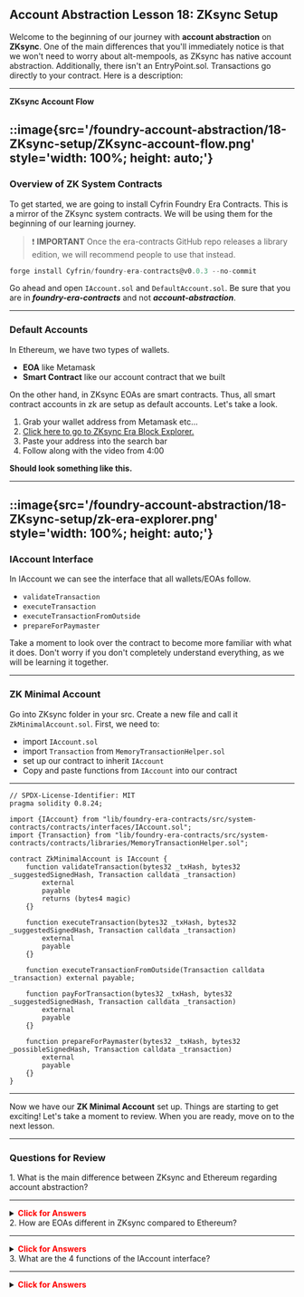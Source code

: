 ## Account Abstraction Lesson 18: ZKsync Setup

Welcome to the beginning of our journey with **account abstraction** on **ZKsync**. One of the main differences that you'll immediately notice is that we won't need to worry about alt-mempools, as ZKsync has native account abstraction. Additionally, there isn't an EntryPoint.sol. Transactions go directly to your contract. Here is a description:

---

**ZKsync Account Flow**

## ::image{src='/foundry-account-abstraction/18-ZKsync-setup/ZKsync-account-flow.png' style='width: 100%; height: auto;'}

### Overview of ZK System Contracts

To get started, we are going to install Cyfrin Foundry Era Contracts. This is a mirror of the ZKsync system contracts. We will be using them for the beginning of our learning journey.

> ❗ **IMPORTANT** Once the era-contracts GitHub repo releases a library edition, we will recommend people to use that instead.

```js
forge install Cyfrin/foundry-era-contracts@v0.0.3 --no-commit
```

Go ahead and open `IAccount.sol` and `DefaultAccount.sol`. Be sure that you are in **_foundry-era-contracts_** and not **_account-abstraction_**.

---

### Default Accounts

In Ethereum, we have two types of wallets.

- **EOA** like Metamask
- **Smart Contract** like our account contract that we built

On the other hand, in ZKsync EOAs are smart contracts. Thus, all smart contract accounts in zk are setup as default accounts. Let's take a look.

1. Grab your wallet address from Metamask etc...
2. [Click here to go to ZKsync Era Block Explorer.](https://sepolia.explorer.ZKsync.io/)
3. Paste your address into the search bar
4. Follow along with the video from 4:00

**Should look something like this.**

---

## ::image{src='/foundry-account-abstraction/18-ZKsync-setup/zk-era-explorer.png' style='width: 100%; height: auto;'}

### IAccount Interface

In IAccount we can see the interface that all wallets/EOAs follow.

- `validateTransaction`
- `executeTransaction`
- `executeTransactionFromOutside`
- `prepareForPaymaster`

Take a moment to look over the contract to become more familiar with what it does. Don't worry if you don't completely understand everything, as we will be learning it together.

---

### ZK Minimal Account

Go into ZKsync folder in your src. Create a new file and call it `ZkMinimalAccount.sol`. First, we need to:

- import `IAccount.sol`
- import `Transaction` from `MemoryTransactionHelper.sol`
- set up our contract to inherit `IAccount`
- Copy and paste functions from `IAccount` into our contract

---

```solidity
// SPDX-License-Identifier: MIT
pragma solidity 0.8.24;

import {IAccount} from "lib/foundry-era-contracts/src/system-contracts/contracts/interfaces/IAccount.sol";
import {Transaction} from "lib/foundry-era-contracts/src/system-contracts/contracts/libraries/MemoryTransactionHelper.sol";

contract ZkMinimalAccount is IAccount {
    function validateTransaction(bytes32 _txHash, bytes32 _suggestedSignedHash, Transaction calldata _transaction)
        external
        payable
        returns (bytes4 magic)
    {}

    function executeTransaction(bytes32 _txHash, bytes32 _suggestedSignedHash, Transaction calldata _transaction)
        external
        payable
    {}

    function executeTransactionFromOutside(Transaction calldata _transaction) external payable;

    function payForTransaction(bytes32 _txHash, bytes32 _suggestedSignedHash, Transaction calldata _transaction)
        external
        payable
    {}

    function prepareForPaymaster(bytes32 _txHash, bytes32 _possibleSignedHash, Transaction calldata _transaction)
        external
        payable
    {}
}
```

---

Now we have our **ZK Minimal Account** set up. Things are starting to get exciting! Let's take a moment to review. When you are ready, move on to the next lesson.

---

### Questions for Review

<summary>1. What is the main difference between ZKsync and Ethereum regarding account abstraction?</summary>

---

<details>

**<summary><span style="color:red">Click for Answers</span></summary>**

    ZKsync has native account abstraction, which means there is no need for alt-mempools or an EntryPoint.sol. Transactions go directly to your contract.

</details>

<summary>2. How are EOAs different in ZKsync compared to Ethereum?</summary>

---

<details>

**<summary><span style="color:red">Click for Answers</span></summary>**

In ZKsync, EOAs are smart contracts.

</details>

<summary>3. What are the 4 functions of the IAccount interface?</summary>

---

<details>

**<summary><span style="color:red">Click for Answers</span></summary>**

- validateTransaction
- executeTransaction
- executeTransactionFromOutside
- prepareForPaymaster

</details>
